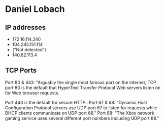 # Daniel Lobach
## IP addresses
- 172.16.114.240
- 104.245.151.114
- ("Not detected")
- 140.82.113.4
## TCP Ports
Port 80 & 443: "Arguably the single most famous port on the Internet, TCP port 80 is the default that HyperText Transfer Protocol Web servers listen on for Web browser requests. 

Port 443 is the default for secure HTTP.:
Port 67 & 68: "Dynamic Host Configuration Protocol servers use UDP port 67 to listen for requests while DHCP clients communicate on UDP port 68."
Port 88: "The Xbox network gaming service uses several different port numbers including UDP port 88."
